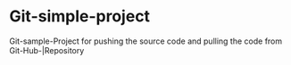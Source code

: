 # Git-simple-project
Git-sample-Project for pushing the source code and pulling the code from Git-Hub-|Repository
